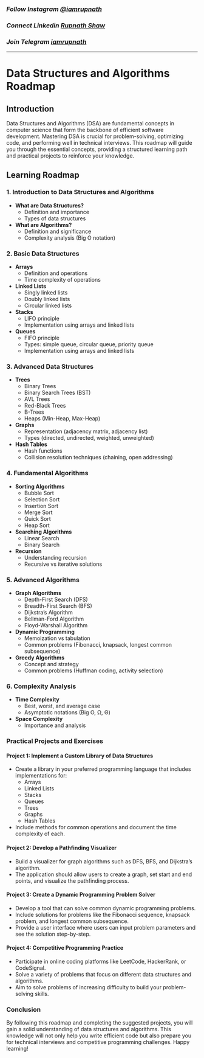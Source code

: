 ### _Follow Instagram [@iamrupnath](https://www.instagram.com/iamrupnath/)_

### _Connect Linkedin [Rupnath Shaw](https://www.linkedin.com/in/rupnath-shaw/)_

### _Join Telegram [iamrupnath](https://t.me/codewithrup)_

___________________

# Data Structures and Algorithms Roadmap

## Introduction
Data Structures and Algorithms (DSA) are fundamental concepts in computer science that form the backbone of efficient software development. Mastering DSA is crucial for problem-solving, optimizing code, and performing well in technical interviews. This roadmap will guide you through the essential concepts, providing a structured learning path and practical projects to reinforce your knowledge.

## Learning Roadmap

### 1. Introduction to Data Structures and Algorithms
- **What are Data Structures?**
  - Definition and importance
  - Types of data structures
- **What are Algorithms?**
  - Definition and significance
  - Complexity analysis (Big O notation)

### 2. Basic Data Structures
- **Arrays**
  - Definition and operations
  - Time complexity of operations
- **Linked Lists**
  - Singly linked lists
  - Doubly linked lists
  - Circular linked lists
- **Stacks**
  - LIFO principle
  - Implementation using arrays and linked lists
- **Queues**
  - FIFO principle
  - Types: simple queue, circular queue, priority queue
  - Implementation using arrays and linked lists

### 3. Advanced Data Structures
- **Trees**
  - Binary Trees
  - Binary Search Trees (BST)
  - AVL Trees
  - Red-Black Trees
  - B-Trees
  - Heaps (Min-Heap, Max-Heap)
- **Graphs**
  - Representation (adjacency matrix, adjacency list)
  - Types (directed, undirected, weighted, unweighted)
- **Hash Tables**
  - Hash functions
  - Collision resolution techniques (chaining, open addressing)

### 4. Fundamental Algorithms
- **Sorting Algorithms**
  - Bubble Sort
  - Selection Sort
  - Insertion Sort
  - Merge Sort
  - Quick Sort
  - Heap Sort
- **Searching Algorithms**
  - Linear Search
  - Binary Search
- **Recursion**
  - Understanding recursion
  - Recursive vs iterative solutions

### 5. Advanced Algorithms
- **Graph Algorithms**
  - Depth-First Search (DFS)
  - Breadth-First Search (BFS)
  - Dijkstra’s Algorithm
  - Bellman-Ford Algorithm
  - Floyd-Warshall Algorithm
- **Dynamic Programming**
  - Memoization vs tabulation
  - Common problems (Fibonacci, knapsack, longest common subsequence)
- **Greedy Algorithms**
  - Concept and strategy
  - Common problems (Huffman coding, activity selection)

### 6. Complexity Analysis
- **Time Complexity**
  - Best, worst, and average case
  - Asymptotic notations (Big O, Ω, Θ)
- **Space Complexity**
  - Importance and analysis

### Practical Projects and Exercises

#### Project 1: Implement a Custom Library of Data Structures
- Create a library in your preferred programming language that includes implementations for:
  - Arrays
  - Linked Lists
  - Stacks
  - Queues
  - Trees
  - Graphs
  - Hash Tables
- Include methods for common operations and document the time complexity of each.

#### Project 2: Develop a Pathfinding Visualizer
- Build a visualizer for graph algorithms such as DFS, BFS, and Dijkstra’s algorithm.
- The application should allow users to create a graph, set start and end points, and visualize the pathfinding process.

#### Project 3: Create a Dynamic Programming Problem Solver
- Develop a tool that can solve common dynamic programming problems.
- Include solutions for problems like the Fibonacci sequence, knapsack problem, and longest common subsequence.
- Provide a user interface where users can input problem parameters and see the solution step-by-step.

#### Project 4: Competitive Programming Practice
- Participate in online coding platforms like LeetCode, HackerRank, or CodeSignal.
- Solve a variety of problems that focus on different data structures and algorithms.
- Aim to solve problems of increasing difficulty to build your problem-solving skills.

### Conclusion
By following this roadmap and completing the suggested projects, you will gain a solid understanding of data structures and algorithms. This knowledge will not only help you write efficient code but also prepare you for technical interviews and competitive programming challenges. Happy learning!